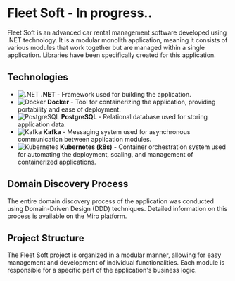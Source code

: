 # Fleet Soft - In progress..

Fleet Soft is an advanced car rental management software developed using .NET technology. It is a modular monolith application, meaning it consists of various modules that work together but are managed within a single application. Libraries have been specifically created for this application.

## Technologies

- ![.NET](https://upload.wikimedia.org/wikipedia/commons/e/ee/.NET_Core_Logo.svg) **.NET** - Framework used for building the application.
- ![Docker](https://www.docker.com/sites/default/files/d8/2019-07/Moby-logo.png) **Docker** - Tool for containerizing the application, providing portability and ease of deployment.
- ![PostgreSQL](https://upload.wikimedia.org/wikipedia/commons/2/29/Postgresql_elephant.svg) **PostgreSQL** - Relational database used for storing application data.
- ![Kafka](https://upload.wikimedia.org/wikipedia/commons/0/05/Apache_kafka.svg) **Kafka** - Messaging system used for asynchronous communication between application modules.
- ![Kubernetes](https://upload.wikimedia.org/wikipedia/commons/3/39/Kubernetes_logo_without_workmark.svg) **Kubernetes (k8s)** - Container orchestration system used for automating the deployment, scaling, and management of containerized applications.

## Domain Discovery Process

The entire domain discovery process of the application was conducted using Domain-Driven Design (DDD) techniques. Detailed information on this process is available on the Miro platform.

## Project Structure

The Fleet Soft project is organized in a modular manner, allowing for easy management and development of individual functionalities. Each module is responsible for a specific part of the application's business logic.

